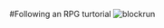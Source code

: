 #Following an RPG turtorial
![blockrun](https://user-images.githubusercontent.com/39223944/129098764-71e35373-4529-498f-a531-f07421b68ed5.png)
